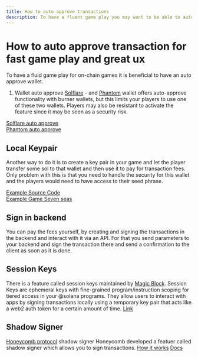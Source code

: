```yaml
---
title: How to auto approve transactions
description: To have a fluent game play you may want to be able to auto approve transactions
---
```



# How to auto approve transaction for fast game play and great ux

To have a fluid game play for on-chain games it is beneficial to have an auto approve wallet.

1. Wallet auto approve
[Solflare](https://solflare.com/) -  and [Phantom](https://phantom.app/) wallet offers auto-approve functionality with burner wallets, but this limits your players to use one of these two wallets. Players may also be resistant to activate the feature since it may be seen as a security risk.

[Solflare auto approve](https://twitter.com/solflare_wallet/status/1625950688709644324)<br />
[Phantom auto approve](https://phantom.app/learn/blog/auto-confirm)

## Local Keypair
Another way to do it is to create a key pair in your game and let the player transfer some sol to that wallet and then use it to pay for transaction fees. Only problem with this is that you need to handle the security for this wallet and the players would need to have access to their seed phrase.

[Example Source Code](https://github.com/solana-developers/solana-game-examples/blob/main/seven-seas/unity/Assets/SolPlay/Scripts/Services/WalletHolderService.cs)<br />
[Example Game Seven seas](https://solplay.de/sevenseas/)<br />

## Sign in backend
You can pay the fees yourself, by creating and signing the transactions in the backend and interact with it via an API. For that you send parameters to your backend and sign the transaction there and send a confirmation to the client as soon as it is done.

## Session Keys
There is a feature called session keys maintained by [Magic Block](https://www.magicblock.gg/). Session Keys are ephemeral keys with fine-grained program/instruction scoping for tiered access in your @solana programs.
They allow users to interact with apps by signing transactions locally using a temporary key pair that acts like a web2 auth token for a certain amount of time.
[Link](https://docs.magicblock.gg/Onboarding/Session%20Keys/how-do-session-keys-work)

## Shadow Signer
[Honeycomb protocol](https://twitter.com/honeycomb_prtcl) shadow signer 
Honeycomb developed a featuer called shadow signer which allows you to sign transactions.
[How it works](https://twitter.com/honeycomb_prtcl/status/1777807635795919038)
[Docs](https://docs.honeycombprotocol.com/services/)
